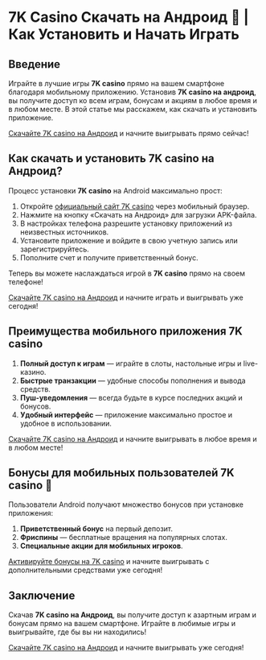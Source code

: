 # 7K Casino Скачать на Андроид 📲 | Как Установить и Начать Играть

## Введение

Играйте в лучшие игры **7K casino** прямо на вашем смартфоне благодаря мобильному приложению. Установив **7K casino на андроид**, вы получите доступ ко всем играм, бонусам и акциям в любое время и в любом месте. В этой статье мы расскажем, как скачать и установить приложение.

[Скачайте 7K casino на Андроид](https://brandplay.link/BvQyFShp) и начните выигрывать прямо сейчас!

## Как скачать и установить 7K casino на Андроид?

Процесс установки **7K casino** на Android максимально прост:

1. Откройте [официальный сайт 7K casino](https://brandplay.link/BvQyFShp) через мобильный браузер.
2. Нажмите на кнопку «Скачать на Андроид» для загрузки APK-файла.
3. В настройках телефона разрешите установку приложений из неизвестных источников.
4. Установите приложение и войдите в свою учетную запись или зарегистрируйтесь.
5. Пополните счет и получите приветственный бонус.

Теперь вы можете наслаждаться игрой в **7K casino** прямо на своем телефоне!

[Скачайте 7K casino на Андроид](https://brandplay.link/BvQyFShp) и начните играть и выигрывать уже сегодня!

## Преимущества мобильного приложения 7K casino

1. **Полный доступ к играм** — играйте в слоты, настольные игры и live-казино.
2. **Быстрые транзакции** — удобные способы пополнения и вывода средств.
3. **Пуш-уведомления** — всегда будьте в курсе последних акций и бонусов.
4. **Удобный интерфейс** — приложение максимально простое и удобное в использовании.

[Скачайте 7K casino на Андроид](https://brandplay.link/BvQyFShp) и начните выигрывать в любое время и в любом месте!

## Бонусы для мобильных пользователей 7K casino 🎁

Пользователи Android получают множество бонусов при установке приложения:

1. **Приветственный бонус** на первый депозит.
2. **Фриспины** — бесплатные вращения на популярных слотах.
3. **Специальные акции для мобильных игроков**.

[Активируйте бонусы на 7K casino](https://brandplay.link/BvQyFShp) и начните выигрывать с дополнительными средствами уже сегодня!

## Заключение

Скачав **7K casino на Андроид**, вы получите доступ к азартным играм и бонусам прямо на вашем смартфоне. Играйте в любимые игры и выигрывайте, где бы вы ни находились!

[Скачайте 7K casino на Андроид](https://brandplay.link/BvQyFShp) и начните выигрывать уже сегодня!
